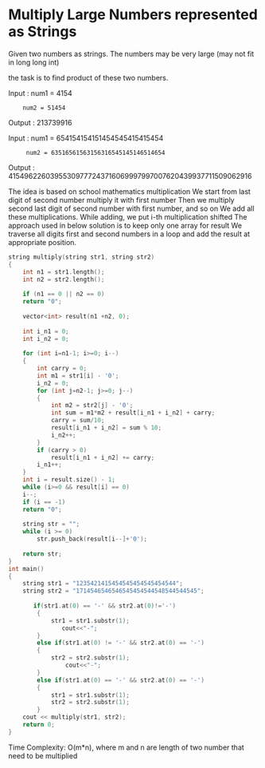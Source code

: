 # Multiply Large Numbers represented as Strings

Given two numbers as strings. The numbers may be very large (may not fit in long long int)
        
the task is to find product of these two numbers.
        
Input : num1 = 4154  
        
        num2 = 51454
        
Output : 213739916 
        
Input :  num1 = 654154154151454545415415454  
        
         num2 = 63516561563156316545145146514654 
        
Output : 41549622603955309777243716069997997007620439937711509062916
        
The idea is based on school mathematics multiplication
We start from last digit of second number multiply it with first number
Then we multiply second last digit of second number with first number, and so on
We add all these multiplications. While adding, we put i-th multiplication shifted
The approach used in below solution is to keep only one array for result
We traverse all digits first and second numbers in a loop and add the result at appropriate position.
```cpp
string multiply(string str1, string str2) 
{ 
    int n1 = str1.length(); 
    int n2 = str2.length(); 
        
    if (n1 == 0 || n2 == 0) 
    return "0"; 
        
    vector<int> result(n1 +n2, 0); 
        
    int i_n1 = 0;  
    int i_n2 = 0;  
        
    for (int i=n1-1; i>=0; i--) 
    { 
        int carry = 0; 
        int m1 = str1[i] - '0'; 
        i_n2 = 0;       
        for (int j=n2-1; j>=0; j--) 
        { 
            int m2 = str2[j] - '0'; 
            int sum = m1*m2 + result[i_n1 + i_n2] + carry; 
            carry = sum/10; 
            result[i_n1 + i_n2] = sum % 10; 
            i_n2++; 
        } 
        if (carry > 0) 
            result[i_n1 + i_n2] += carry; 
        i_n1++; 
    } 
    int i = result.size() - 1; 
    while (i>=0 && result[i] == 0) 
    i--; 
    if (i == -1) 
    return "0"; 
    
    string str = ""; 
    while (i >= 0) 
        str.push_back(result[i--]+'0'); 
  
    return str; 
} 
int main() 
{ 
    string str1 = "1235421415454545454545454544"; 
    string str2 = "1714546546546545454544548544544545"; 
  
       if(str1.at(0) == '-' && str2.at(0)!='-') 
        { 
            str1 = str1.substr(1); 
               cout<<"-";
        } 
        else if(str1.at(0) != '-' && str2.at(0) == '-') 
        { 
            str2 = str2.substr(1); 
                cout<<"-";
        } 
        else if(str1.at(0) == '-' && str2.at(0) == '-') 
        { 
            str1 = str1.substr(1); 
            str2 = str2.substr(1); 
        } 
    cout << multiply(str1, str2); 
    return 0; 
} 
```
Time Complexity: O(m*n), where m and n are length of two number that need to be multiplied

